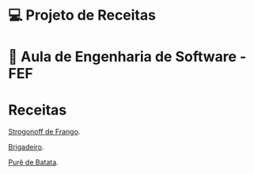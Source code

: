 # 💻 Projeto de Receitas
# 📖 Aula de Engenharia de Software - FEF

# Receitas
[Strogonoff de Frango](/Receitas/Receita%20Strogonoff.md "Strogonoff").

[Brigadeiro](/Receitas/Receita%20Brigadeiro.md "Brigadeiro").

[Purê de Batata](/Receitas/Receita_Purê_de_Batata.md "Purê de Batata").
